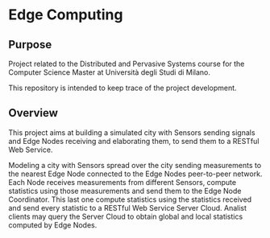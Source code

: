 # Edge Computing


## Purpose
Project related to the Distributed and Pervasive Systems course for the Computer Science Master at Università degli Studi di Milano.

This repository is intended to keep trace of the project development.

## Overview
This project aims at building a simulated city with Sensors sending signals and Edge Nodes receiving and elaborating them, to send them to a RESTful Web Service.

Modeling a city with Sensors spread over the city sending measurements to the nearest Edge Node connected to the Edge Nodes peer-to-peer network. Each Node receives measurements from different Sensors, compute statistics using those measurements and send them to the Edge Node Coordinator. This last one compute statistics using the statistics received and send every statistic to a RESTful Web Service Server Cloud. Analist clients may query the Server Cloud to obtain global and local statistics computed by Edge Nodes.
